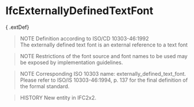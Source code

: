 # IfcExternallyDefinedTextFont

{ .extDef}
> NOTE  Definition according to ISO/CD 10303-46:1992  
> The externally defined text font is an external reference to a text font

> NOTE  Restrictions of the font source and font names to be used may be exposed by implementation guidelines.

> NOTE  Corresponding ISO 10303 name: externally_defined_text_font. Please refer to ISO/IS 10303-46:1994, p. 137 for the final definition of the formal standard.

> HISTORY  New entity in IFC2x2.
